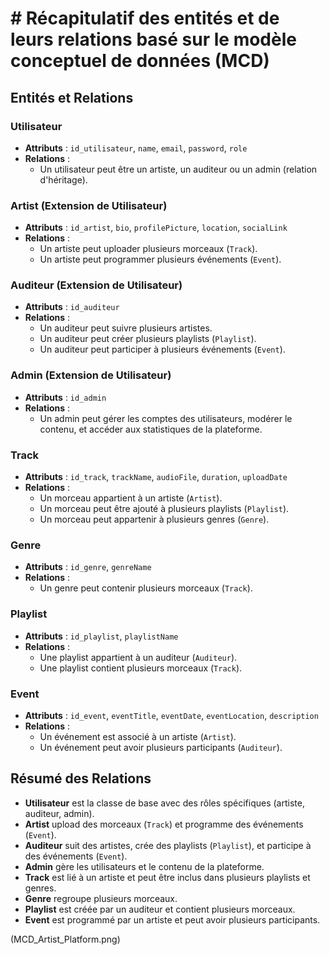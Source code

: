 # # Récapitulatif des entités et de leurs relations basé sur le modèle conceptuel de données (MCD)

## Entités et Relations

### Utilisateur

- **Attributs** : `id_utilisateur`, `name`, `email`, `password`, `role`
- **Relations** :
  - Un utilisateur peut être un artiste, un auditeur ou un admin (relation d'héritage).

### Artist (Extension de Utilisateur)

- **Attributs** : `id_artist`, `bio`, `profilePicture`, `location`, `socialLink`
- **Relations** :
  - Un artiste peut uploader plusieurs morceaux (`Track`).
  - Un artiste peut programmer plusieurs événements (`Event`).

### Auditeur (Extension de Utilisateur)

- **Attributs** : `id_auditeur`
- **Relations** :
  - Un auditeur peut suivre plusieurs artistes.
  - Un auditeur peut créer plusieurs playlists (`Playlist`).
  - Un auditeur peut participer à plusieurs événements (`Event`).

### Admin (Extension de Utilisateur)

- **Attributs** : `id_admin`
- **Relations** :
  - Un admin peut gérer les comptes des utilisateurs, modérer le contenu, et accéder aux statistiques de la plateforme.

### Track

- **Attributs** : `id_track`, `trackName`, `audioFile`, `duration`, `uploadDate`
- **Relations** :
  - Un morceau appartient à un artiste (`Artist`).
  - Un morceau peut être ajouté à plusieurs playlists (`Playlist`).
  - Un morceau peut appartenir à plusieurs genres (`Genre`).

### Genre

- **Attributs** : `id_genre`, `genreName`
- **Relations** :
  - Un genre peut contenir plusieurs morceaux (`Track`).

### Playlist

- **Attributs** : `id_playlist`, `playlistName`
- **Relations** :
  - Une playlist appartient à un auditeur (`Auditeur`).
  - Une playlist contient plusieurs morceaux (`Track`).

### Event

- **Attributs** : `id_event`, `eventTitle`, `eventDate`, `eventLocation`, `description`
- **Relations** :
  - Un événement est associé à un artiste (`Artist`).
  - Un événement peut avoir plusieurs participants (`Auditeur`).

## Résumé des Relations

- **Utilisateur** est la classe de base avec des rôles spécifiques (artiste, auditeur, admin).
- **Artist** upload des morceaux (`Track`) et programme des événements (`Event`).
- **Auditeur** suit des artistes, crée des playlists (`Playlist`), et participe à des événements (`Event`).
- **Admin** gère les utilisateurs et le contenu de la plateforme.
- **Track** est lié à un artiste et peut être inclus dans plusieurs playlists et genres.
- **Genre** regroupe plusieurs morceaux.
- **Playlist** est créée par un auditeur et contient plusieurs morceaux.
- **Event** est programmé par un artiste et peut avoir plusieurs participants.
  
(MCD_Artist_Platform.png)
